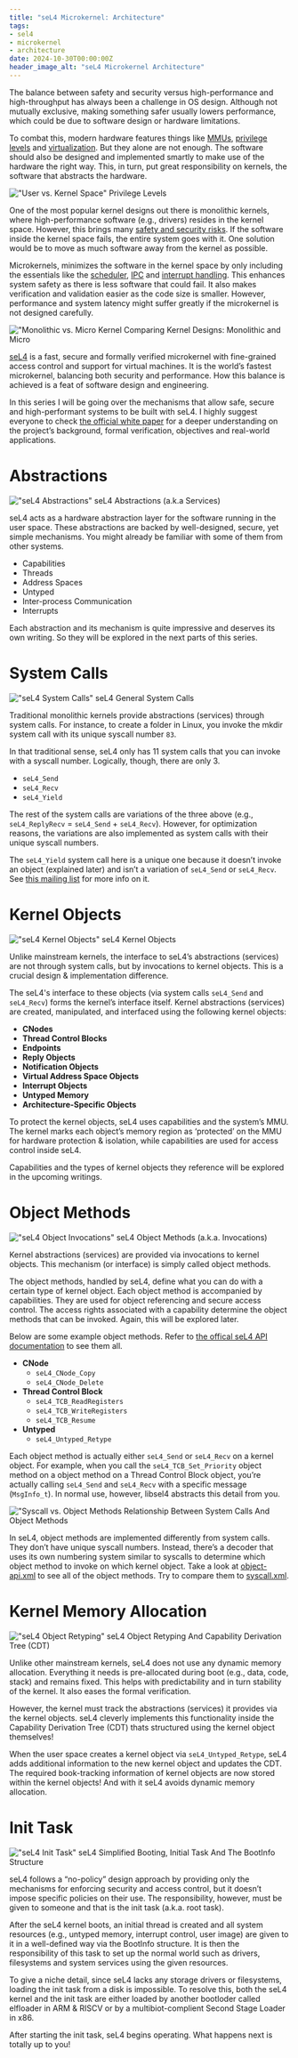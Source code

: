 ```yaml
---
title: "seL4 Microkernel: Architecture"
tags:
- sel4
- microkernel
- architecture
date: 2024-10-30T00:00:00Z
header_image_alt: "seL4 Microkernel Architecture"
---
```


The balance between safety and security versus high-performance and high-throughput has always been a challenge in OS design. Although not mutually exclusive, making something safer usually lowers performance, which could be due to software design or hardware limitations.

To combat this, modern hardware features things like [MMUs](https://en.wikipedia.org/wiki/Memory_management_unit), [privilege levels](https://developer.arm.com/documentation/102412/0103/Privilege-and-Exception-levels) and [virtualization](https://en.wikipedia.org/wiki/Virtualization). But they alone are not enough. The software should also be designed and implemented smartly to make use of the hardware the right way. This, in turn, put great responsibility on kernels, the software that abstracts the hardware.

!["User vs. Kernel Space"](./Privilege_Levels.PNG)
Privilege Levels

One of the most popular kernel designs out there is monolithic kernels, where high-performance software (e.g., drivers) resides in the kernel space. However, this brings many [safety and security risks](https://www.forbes.com/sites/kateoflahertyuk/2024/07/19/crowdstrike-windows-outage-what-happened-and-what-to-do-next/). If the software inside the kernel space fails, the entire system goes with it. One solution would be to move as much software away from the kernel as possible.

Microkernels, minimizes the software in the kernel space by only including the essentials like the [scheduler](https://en.wikipedia.org/wiki/Scheduling_(computing)), [IPC](https://en.wikipedia.org/wiki/Inter-process_communication) and [interrupt handling](https://en.wikipedia.org/wiki/Interrupt_handler). This enhances system safety as there is less software that could fail. It also makes verification and validation easier as the code size is smaller. However, performance and system latency might suffer greatly if the microkernel is not designed carefully.

!["Monolithic vs. Micro Kernel](./Monolithic_Micro.PNG)
Comparing Kernel Designs: Monolithic and Micro

[seL4](https://beta.sel4.systems) is a fast, secure and formally verified microkernel with fine-grained access control and support for virtual machines. It is the world’s fastest microkernel, balancing both security and performance. How this balance is achieved is a feat of software design and engineering.

In this series I will be going over the mechanisms that allow safe, secure and high-performant systems to be built with seL4. I highly suggest everyone to check [the official white paper](https://sel4.systems/About/seL4-whitepaper.pdf) for a deeper understanding on the project’s background, formal verification, objectives and real-world applications.

Abstractions
============

!["seL4 Abstractions"](./Abstractions.PNG)
seL4 Abstractions (a.k.a Services)

seL4 acts as a hardware abstraction layer for the software running in the user space. These abstractions are backed by well-designed, secure, yet simple mechanisms. You might already be familiar with some of them from other systems.
- Capabilities
- Threads
- Address Spaces
- Untyped
- Inter-process Communication
- Interrupts

Each abstraction and its mechanism is quite impressive and deserves its own writing. So they will be explored in the next parts of this series.

System Calls
============

!["seL4 System Calls"](./System_Calls.PNG)
seL4 General System Calls

Traditional monolithic kernels provide abstractions (services) through system calls. For instance, to create a folder in Linux, you invoke the mkdir system call with its unique syscall number `83`.

In that traditional sense, seL4 only has 11 system calls that you can invoke with a syscall number. Logically, though, there are only 3.
- `seL4_Send`
- `seL4_Recv`
- `seL4_Yield`

The rest of the system calls are variations of the three above (e.g., `seL4_ReplyRecv` = `seL4_Send` + `seL4_Recv`). However, for optimization reasons, the variations are also implemented as system calls with their unique syscall numbers.

The `seL4_Yield` system call here is a unique one because it doesn’t invoke an object (explained later) and isn’t a variation of `seL4_Send` or `seL4_Recv`. See [this mailing list](https://lists.sel4.systems/hyperkitty/list/devel@sel4.systems/message/KEJXVPMZBE2X27FGD3INUGH5PPVCHBP4/) for more info on it.

Kernel Objects
==============

!["seL4 Kernel Objects"](./Kernel_Objects.PNG)
seL4 Kernel Objects

Unlike mainstream kernels, the interface to seL4’s abstractions (services) are not through system calls, but by invocations to kernel objects. This is a crucial design & implementation difference.

The seL4's interface to these objects (via system calls `seL4_Send` and `seL4_Recv`) forms the kernel’s interface itself. Kernel abstractions (services) are created, manipulated, and interfaced using the following kernel objects:
- **CNodes**
- **Thread Control Blocks**
- **Endpoints**
- **Reply Objects**
- **Notification Objects**
- **Virtual Address Space Objects**
- **Interrupt Objects**
- **Untyped Memory**
- **Architecture-Specific Objects**

To protect the kernel objects, seL4 uses capabilities and the system’s MMU. The kernel marks each object’s memory region as ‘protected’ on the MMU for hardware protection & isolation, while capabilities are used for access control inside seL4.

Capabilities and the types of kernel objects they reference will be explored in the upcoming writings.

Object Methods
==============

!["seL4 Object Invocations"](./Object_Invocation.PNG)
seL4 Object Methods (a.k.a. Invocations)

Kernel abstractions (services) are provided via invocations to kernel objects. This mechanism (or interface) is simply called object methods.

The object methods, handled by seL4, define what you can do with a certain type of kernel object. Each object method is accompanied by capabilities. They are used for object referencing and secure access control. The access rights associated with a capability determine the object methods that can be invoked. Again, this will be explored later.

Below are some example object methods. Refer to [the offical seL4 API documentation](https://docs.sel4.systems/projects/sel4/api-doc.html) to see them all.
- **CNode**
  - `seL4_CNode_Copy`
  - `seL4_CNode_Delete`
- **Thread Control Block**
  - `seL4_TCB_ReadRegisters`
  - `seL4_TCB_WriteRegisters`
  - `seL4_TCB_Resume`
- **Untyped**
  - `seL4_Untyped_Retype`

Each object method is actually either `seL4_Send` or `seL4_Recv` on a kernel object. For example, when you call the `seL4_TCB_Set_Priority` object method on a object method on a Thread Control Block object, you’re actually calling `seL4_Send` and `seL4_Recv` with a specific message (`MsgInfo_t`). In normal use, however, libsel4 abstracts this detail from you.

!["Syscall vs. Object Methods](./Syscall_Object_Method.PNG)
Relationship Between System Calls And Object Methods

In seL4, object methods are implemented differently from system calls. They don’t have unique syscall numbers. Instead, there’s a decoder that uses its own numbering system similar to syscalls to determine which object method to invoke on which kernel object.
Take a look at [object-api.xml](https://github.com/seL4/seL4/blob/master/libsel4/include/interfaces/object-api.xml) to see all of the object methods. Try to compare them to [syscall.xml](https://github.com/seL4/seL4/blob/master/libsel4/include/api/syscall.xml).


Kernel Memory Allocation
========================

!["seL4 Object Retyping"](./Object_Retyping.PNG)
seL4 Object Retyping And Capability Derivation Tree (CDT)

Unlike other mainstream kernels, seL4 does not use any dynamic memory allocation. Everything it needs is pre-allocated during boot (e.g., data, code, stack) and remains fixed. This helps with predictability and in turn stability of the kernel. It also eases the formal verification.

However, the kernel must track the abstractions (services) it provides via the kernel objects. seL4 cleverly implements this functionality inside the Capability Derivation Tree (CDT) thats structured using the kernel object themselves!

When the user space creates a kernel object via `seL4_Untyped_Retype`, seL4 adds additional information to the new kernel object and updates the CDT. The required book-tracking information of kernel objects are now stored within the kernel objects! And with it seL4 avoids dynamic memory allocation.

Init Task
=========

!["seL4 Init Task"](./Booting_init_task.PNG)
seL4 Simplified Booting, Initial Task And The BootInfo Structure

seL4 follows a “no-policy” design approach by providing only the mechanisms for enforcing security and access control, but it doesn’t impose specific policies on their use. The responsibility, however, must be given to someone and that is the init task (a.k.a. root task).

After the seL4 kernel boots, an initial thread is created and all system resources (e.g., untyped memory, interrupt control, user image) are given to it in a well-defined way via the BootInfo structure. It is then the responsibility of this task to set up the normal world such as drivers, filesystems and system services using the given resources.

To give a niche detail, since seL4 lacks any storage drivers or filesystems, loading the init task from a disk is impossible. To resolve this, both the seL4 kernel and the init task are either loaded by another bootloder called elfloader in ARM & RISCV or by a multibiot-complient Second Stage Loader in x86.

After starting the init task, seL4 begins operating. What happens next is totally up to you!

